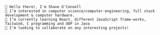 
    👋 Hello there!, I'm Shane O'Connell
    👀 I’m interested in computer science/computer-engineering, full stack development & computer hardware.
    🌱 I’m currently learning React, different JavaScript frame-works, Tailwind, C programming and OOP in Java
    📝 I’m looking to collaborate on any interesting projects!
